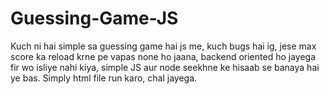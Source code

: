 # Guessing-Game-JS
Kuch ni hai simple sa guessing game hai js me, kuch bugs hai ig, jese max score ka reload krne pe vapas none ho jaana, backend oriented ho jayega fir wo isliye nahi kiya, simple JS aur node seekhne ke hisaab se banaya hai ye bas. Simply html file run karo, chal jayega. 
